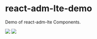 # react-adm-lte-demo

Demo of react-adm-lte Components.

[![](https://travis-ci.org/falmar/react-adm-lte-demo.svg?branch=master)](https://travis-ci.org/falmar/react-adm-lte-demo)
[![](https://img.shields.io/codecov/c/github/falmar/react-adm-lte-demo.svg)](https://codecov.io/gh/falmar/react-adm-lte-demo)
